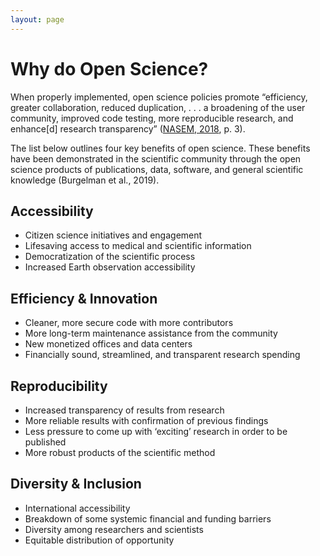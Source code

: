 ```yaml
---
layout: page
---
```


# Why do Open Science?

When properly implemented, open science policies promote “efficiency, greater collaboration, reduced duplication, . . . a broadening of the user community, improved code testing, more reproducible research, and enhance[d] research transparency” ([NASEM, 2018](https://www.nap.edu/catalog/25116/open-science-by-design-realizing-a-vision-for-21st-century), p. 3).

The list below outlines four key benefits of open science. These benefits have been demonstrated in the scientific community through the open science products of publications, data, software, and general scientific knowledge (Burgelman et al., 2019).

## Accessibility

- Citizen science initiatives and engagement
- Lifesaving access to medical and scientific information
- Democratization of the scientific process
- Increased Earth observation accessibility

## Efficiency & Innovation

- Cleaner, more secure code with more contributors
- More long-term maintenance assistance from the community
- New monetized offices and data centers
- Financially sound, streamlined, and transparent research spending

## Reproducibility

- Increased transparency of results from research
- More reliable results with confirmation of previous findings
- Less pressure to come up with ‘exciting’ research in order to be published 
- More robust products of the scientific method  

## Diversity & Inclusion

- International accessibility
- Breakdown of some systemic financial and funding barriers 
- Diversity among researchers and scientists
- Equitable distribution of opportunity
